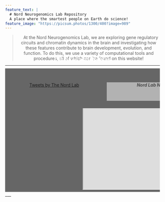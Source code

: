 ```yaml
---
feature_text: |
  # Nord Neurogenomics Lab Repository
  A place where the smartest people on Earth do science!
feature_image: "https://picsum.photos/1300/400?image=989"
---
```

> <p style="text-align: center; text-indent: 1em;"> At the Nord Neurogenomics Lab, we are exploring gene regulatory circuits and chromatin dynamics in the brain and investigating how these features contribute to brain development, evolution, and function. To do this, we use a variety of computational tools and procedures, all of which can be found on this website!</p>


<style>
div.ex1 {
  margin-left: 79px;
  margin-top: 45px; 
  width: 300px;
  height: 313px;
  overflow-y: scroll;
}
div.column {
  float: left;
  width: 50%;
  height: 400px;
}
div.row:after {
  margin-left: auto;
  margin-right: auto;
  content: "";
  display: table;
  clear: both;
}
</style>

___
<h3 style="text-align: center; margin-bottom: 20px; margin-top: -45px;  color: #FFFFFF;"> Lab News and Updates</h3>
<div class="row" style="align: center; background-color: #666666"> 
  <div class="column">  
    <div class="ex1"> 
      <a class="twitter-timeline" data-tweet-limit="8" data-theme="dark" href="https://twitter.com/NordLabUCD" data-width="300" data-height="230">Tweets by The Nord Lab</a>
      <script async src="https://platform.twitter.com/widgets.js" charset="utf-8"></script>
    </div>
  </div>
  <div class="column" style="text-align: center;">
    <h5 style="margin-left: 79px; margin-top: 45px; text-align: center; color: #494949; background-color: #B2B2B2; width: 300px; height: 60px;">Nord Lab News</h5>
    <div id="frameContainer" style="overflow:hidden;">
      <iframe title="iframe" id="page" href="https://nordlab.faculty.ucdavis.edu" src="https://nordlab.faculty.ucdavis.edu" scrolling="no" style="width: 300px; height: 600px; margin-top: -340px; margin-left: -0px;">      
        <base target="_parent"></base>
      </iframe>
    </div>
  </div>
</div>
___
